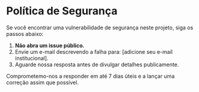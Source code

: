 # Política de Segurança

Se você encontrar uma vulnerabilidade de segurança neste projeto, siga os passos abaixo:

1. **Não abra um issue público.**
2. Envie um e-mail descrevendo a falha para: [adicione seu e-mail institucional].
3. Aguarde nossa resposta antes de divulgar detalhes publicamente.

Comprometemo-nos a responder em até 7 dias úteis e a lançar uma correção assim que possível.
